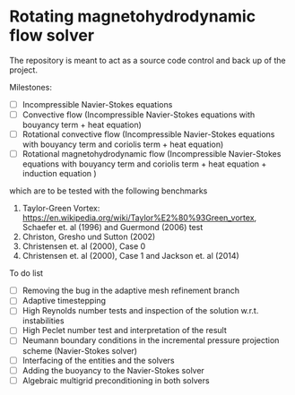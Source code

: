 # Rotating magnetohydrodynamic flow solver
The repository is meant to act as a source code control and back up of the project.

Milestones:
- [ ] Incompressible Navier-Stokes equations
- [ ] Convective flow (Incompressible Navier-Stokes equations with bouyancy term + heat equation)
- [ ] Rotational convective flow (Incompressible Navier-Stokes equations with bouyancy term and coriolis term + heat equation)
- [ ] Rotational magnetohydrodynamic flow (Incompressible Navier-Stokes equations with bouyancy term and coriolis term + heat equation + induction equation )

which are to be tested with the following benchmarks
1. Taylor-Green Vortex: https://en.wikipedia.org/wiki/Taylor%E2%80%93Green_vortex, Schaefer et. al (1996) and Guermond (2006) test
1. Christon, Gresho und Sutton (2002)
1. Christensen et. al (2000), Case 0
1. Christensen et. al (2000), Case 1 and Jackson et. al (2014)

To do list
- [ ] Removing the bug in the adaptive mesh refinement branch
- [ ] Adaptive timestepping
- [ ] High Reynolds number tests and inspection of the solution w.r.t. instabilities
- [ ] High Peclet number test and interpretation of the result
- [ ] Neumann boundary conditions in the incremental pressure projection scheme (Navier-Stokes solver)
- [ ] Interfacing of the entities and the solvers
- [ ] Adding the buoyancy to the Navier-Stokes solver
- [ ] Algebraic multigrid preconditioning in both solvers
